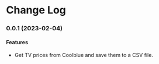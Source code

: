 # Change Log

### 0.0.1 (2023-02-04)

#### Features

- Get TV prices from Coolblue and save them to a CSV file.

